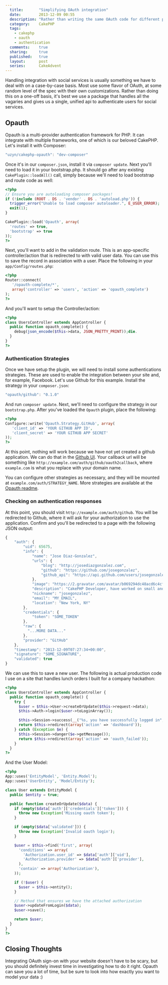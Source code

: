 ```yaml
---
  title:       "Simplifying OAuth integration"
  date:        2013-12-09 00:55
  description: "Rather than writing the same OAuth code for different projects, reuse a community framework to integrate with service providers like Facebook and Twitter"
  category:    CakePHP
  tags:
    - cakephp
    - oauth
    - authentication
  comments:    true
  sharing:     true
  published:   true
  layout:      post
  series:      CakeAdvent
---
```


Handling integration with social services is usually something we have to deal with on a case-by-case basis. Most use some flavor of OAuth, at some random level of the spec with their own customizations. Rather than doing this on a one-off basis, it's best we use a package that handles all the vagaries and gives us a single, unified api to authenticate users for social services.

## Opauth

Opauth is a multi-provider authentication framework for PHP. It can integrate with multiple frameworks, one of which is our beloved CakePHP. Let's install it with Composer:

```javascript
"uzyn/cakephp-opauth": "dev-composer"
```

Once it's in our `composer.json`, install it via `composer update`. Next you'll need to load it in your bootstrap.php. It should go after any existing `CakePlugin::loadAll()` call, simply because we'll need to load bootstrap and route code as well:

```php
<?php
// Ensure you are autoloading composer packages!
if (!include (ROOT . DS . 'vendor' . DS . 'autoload.php')) {
  trigger_error("Unable to load composer autoloader.", E_USER_ERROR);
  exit(1);
}

CakePlugin::load('Opauth', array(
  'routes' => true,
  'bootstrap' => true
));
?>
```

Next, you'll want to add in the validation route. This is an app-specific controller/action that is redirected to with valid user data. You can use this to save the record in association with a user. Place the following in your `app/Config/routes.php`:

```php
<?php
Router::connect(
   '/opauth-complete/*',
   array('controller' => 'users', 'action' => 'opauth_complete')
);
?>
```

And you'll want to setup the Controller/action:


```php
<?php
class UsersController extends AppController {
  public function opauth_complete() {
    debug(json_encode($this->data, JSON_PRETTY_PRINT));die.
  }
}
?>
```

### Authentication Strategies

Once we have setup the plugin, we will need to install some authentications strategies. These are used to enable the integration between your site and, for example, Facebook. Let's use Github for this example. Install the strategy in your `composer.json`:

```javascript
"opauth/github": "0.1.0"
```

And run `composer update`. Next, we'll need to configure the strategy in our `bootstrap.php`. After you've loaded the `Opauth` plugin, place the following:

```php
<?php
Configure::write('Opauth.Strategy.GitHub', array(
   'client_id' => 'YOUR GITHUB APP ID',
   'client_secret' => 'YOUR GITHUB APP SECRET'
));
?>
```

At this point, nothing will work because we have not yet created a github application. We can do that in the [Github UI](https://github.com/settings/applications/new). Your callback url will be something like `http://example.com/auth/github/oauth2callback`, where `example.com` is what you replace with your domain name.

You can configure other strategies as necessary, and they will be mounted at `example.com/auth/STRATEGY_NAME`. More strategies are available at the [Opauth readme](https://github.com/opauth/opauth#available-strategies).

### Checking on authentication responses

At this point, you should visit `http://example.com/auth/github`. You will be redirected to Github, where it will ask for your authorization to use the application. Confirm and you'll be redirected to a page with the following JSON output:

```javascript
{
    "auth": {
        "uid": 65675,
        "info": {
            "name": "Jose Diaz-Gonzalez",
            "urls": {
                "blog": "http://josediazgonzalez.com",
                "github": "https://github.com/josegonzalez",
                "github_api": "https://api.github.com/users/josegonzalez"
            },
            "image": "https://2.gravatar.com/avatar/b069294dc48acd6c4cfe8b98fc467c89?d=https%3A%2F%2Fidenticons.github.com%2F454a7bfd685393329597fdb7a92b7969.png&r=x",
            "description": "CakePHP Developer, have worked on small and large projects and specialize in custom CMS development and API Integration.\r\n\r\nI am also interested in the latest Search and Project Management tools, which was my primary research at Sun Microsystems.",
            "nickname": "josegonzalez",
            "email": "MY_EMAIL",
            "location": "New York, NY"
        },
        "credentials": {
            "token": "SOME_TOKEN"
        },
        "raw": {
          "...MORE DATA..."
        },
        "provider": "GitHub"
    },
    "timestamp": "2013-12-09T07:27:34+00:00",
    "signature": "SOME_SIGNATURE",
    "validated": true
}
```

We can use this to save a new user. The following is actual production code I use on a site that handles lunch orders I built for a company hackathon:

```php
<?php
class UsersController extends AppController {
  public function opauth_complete() {
    try {
      $user = $this->User->createOrUpdate($this->request->data);
      $this->Auth->login($user->toLoginArray());

      $this->Session->success(__("%s, you have successfully logged in", $user->first_name));
      return $this->redirect(array('action' => 'dashboard'));
    } catch (Exception $e) {
      $this->Session->danger($e->getMessage());
      return $this->redirect(array('action' => 'oauth_failed'));
    }
  }
?>
```

And the User Model:

```php
<?php
App::uses('EntityModel', 'Entity.Model');
App::uses('UserEntity', 'Model/Entity');

class User extends EntityModel {
  public $entity = true;

  public function createOrUpdate($data) {
    if (empty($data['auth']['credentials']['token'])) {
      throw new Exception('Missing oauth token');
    }

    if (empty($data['validated'])) {
      throw new Exception('Invalid oauth login');
    }

    $user = $this->find('first', array(
      'conditions' => array(
        'Authorization.user_id' => $data['auth']['uid'],
        'Authorization.provider' => $data['auth']['provider'],
      ),
      'contain' => array('Authorization'),
    ));

    if (!$user) {
      $user = $this->entity();
    }

    // Method that ensures we have the attached authorization
    $user->updateFromLogin($data);
    $user->save();

    return $user;
  }
}
?>
```

## Closing Thoughts

Integrating OAuth sign-on with your website doesn't have to be scary, but you should definitely invest time in investigating how to do it right. Opauth can save you a lot of time, but be sure to look into how exactly you want to model your data :)
